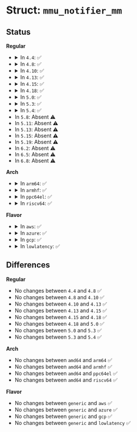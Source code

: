 # Struct: <code>mmu_notifier_mm</code>

## Status
<b>Regular</b>
<ul>
<li>
<details>
<summary>In <code>4.4</code>: ✅</summary>

```c
struct mmu_notifier_mm {
    struct hlist_head list;
    spinlock_t lock;
};
```
</details>
</li>
<li>
<details>
<summary>In <code>4.8</code>: ✅</summary>

```c
struct mmu_notifier_mm {
    struct hlist_head list;
    spinlock_t lock;
};
```
</details>
</li>
<li>
<details>
<summary>In <code>4.10</code>: ✅</summary>

```c
struct mmu_notifier_mm {
    struct hlist_head list;
    spinlock_t lock;
};
```
</details>
</li>
<li>
<details>
<summary>In <code>4.13</code>: ✅</summary>

```c
struct mmu_notifier_mm {
    struct hlist_head list;
    spinlock_t lock;
};
```
</details>
</li>
<li>
<details>
<summary>In <code>4.15</code>: ✅</summary>

```c
struct mmu_notifier_mm {
    struct hlist_head list;
    spinlock_t lock;
};
```
</details>
</li>
<li>
<details>
<summary>In <code>4.18</code>: ✅</summary>

```c
struct mmu_notifier_mm {
    struct hlist_head list;
    spinlock_t lock;
};
```
</details>
</li>
<li>
<details>
<summary>In <code>5.0</code>: ✅</summary>

```c
struct mmu_notifier_mm {
    struct hlist_head list;
    spinlock_t lock;
};
```
</details>
</li>
<li>
<details>
<summary>In <code>5.3</code>: ✅</summary>

```c
struct mmu_notifier_mm {
    struct hlist_head list;
    spinlock_t lock;
};
```
</details>
</li>
<li>
<details>
<summary>In <code>5.4</code>: ✅</summary>

```c
struct mmu_notifier_mm {
    struct hlist_head list;
    spinlock_t lock;
};
```
</details>
</li>
<li>
In <code>5.8</code>: Absent ⚠️
</li>
<li>
In <code>5.11</code>: Absent ⚠️
</li>
<li>
In <code>5.13</code>: Absent ⚠️
</li>
<li>
In <code>5.15</code>: Absent ⚠️
</li>
<li>
In <code>5.19</code>: Absent ⚠️
</li>
<li>
In <code>6.2</code>: Absent ⚠️
</li>
<li>
In <code>6.5</code>: Absent ⚠️
</li>
<li>
In <code>6.8</code>: Absent ⚠️
</li>
</ul>
<b>Arch</b>
<ul>
<li>
<details>
<summary>In <code>arm64</code>: ✅</summary>

```c
struct mmu_notifier_mm {
    struct hlist_head list;
    spinlock_t lock;
};
```
</details>
</li>
<li>
<details>
<summary>In <code>armhf</code>: ✅</summary>

```c
struct mmu_notifier_mm {
    struct hlist_head list;
    spinlock_t lock;
};
```
</details>
</li>
<li>
<details>
<summary>In <code>ppc64el</code>: ✅</summary>

```c
struct mmu_notifier_mm {
    struct hlist_head list;
    spinlock_t lock;
};
```
</details>
</li>
<li>
<details>
<summary>In <code>riscv64</code>: ✅</summary>

```c
struct mmu_notifier_mm {
    struct hlist_head list;
    spinlock_t lock;
};
```
</details>
</li>
</ul>
<b>Flavor</b>
<ul>
<li>
<details>
<summary>In <code>aws</code>: ✅</summary>

```c
struct mmu_notifier_mm {
    struct hlist_head list;
    spinlock_t lock;
};
```
</details>
</li>
<li>
<details>
<summary>In <code>azure</code>: ✅</summary>

```c
struct mmu_notifier_mm {
    struct hlist_head list;
    spinlock_t lock;
};
```
</details>
</li>
<li>
<details>
<summary>In <code>gcp</code>: ✅</summary>

```c
struct mmu_notifier_mm {
    struct hlist_head list;
    spinlock_t lock;
};
```
</details>
</li>
<li>
<details>
<summary>In <code>lowlatency</code>: ✅</summary>

```c
struct mmu_notifier_mm {
    struct hlist_head list;
    spinlock_t lock;
};
```
</details>
</li>
</ul>

## Differences
<b>Regular</b>
<ul>
<li>
No changes between <code>4.4</code> and <code>4.8</code> ✅
</li>
<li>
No changes between <code>4.8</code> and <code>4.10</code> ✅
</li>
<li>
No changes between <code>4.10</code> and <code>4.13</code> ✅
</li>
<li>
No changes between <code>4.13</code> and <code>4.15</code> ✅
</li>
<li>
No changes between <code>4.15</code> and <code>4.18</code> ✅
</li>
<li>
No changes between <code>4.18</code> and <code>5.0</code> ✅
</li>
<li>
No changes between <code>5.0</code> and <code>5.3</code> ✅
</li>
<li>
No changes between <code>5.3</code> and <code>5.4</code> ✅
</li>
</ul>
<b>Arch</b>
<ul>
<li>
No changes between <code>amd64</code> and <code>arm64</code> ✅
</li>
<li>
No changes between <code>amd64</code> and <code>armhf</code> ✅
</li>
<li>
No changes between <code>amd64</code> and <code>ppc64el</code> ✅
</li>
<li>
No changes between <code>amd64</code> and <code>riscv64</code> ✅
</li>
</ul>
<b>Flavor</b>
<ul>
<li>
No changes between <code>generic</code> and <code>aws</code> ✅
</li>
<li>
No changes between <code>generic</code> and <code>azure</code> ✅
</li>
<li>
No changes between <code>generic</code> and <code>gcp</code> ✅
</li>
<li>
No changes between <code>generic</code> and <code>lowlatency</code> ✅
</li>
</ul>
